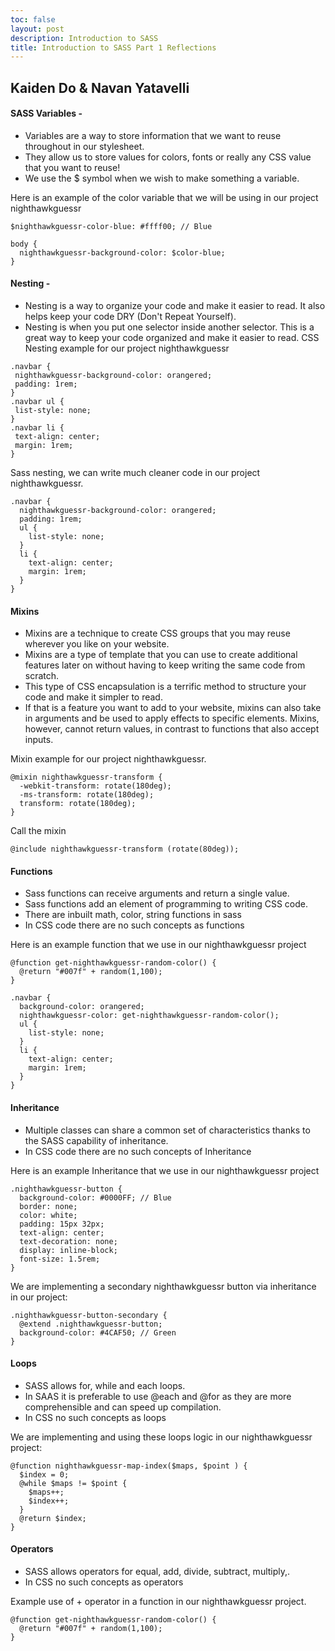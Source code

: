 ```yaml
---
toc: false
layout: post
description: Introduction to SASS 
title: Introduction to SASS Part 1 Reflections
---
```


## Kaiden Do & Navan Yatavelli  

#### SASS Variables -
- Variables are a way to store information that we want to reuse throughout in our stylesheet.
- They allow us to store values for colors, fonts or really any CSS value that you want to reuse!
- We use the $ symbol when we wish to make something a variable.

Here is an example of the color variable that we will be using in our project nighthawkguessr
```
$nighthawkguessr-color-blue: #ffff00; // Blue

body {
  nighthawkguessr-background-color: $color-blue;
}
```

#### Nesting - 
- Nesting is a way to organize your code and make it easier to read. It also helps keep your code DRY (Don't Repeat Yourself).
- Nesting is when you put one selector inside another selector. This is a great way to keep your code organized and make it easier to read.
 CSS Nesting example for our project nighthawkguessr
 ```
 .navbar {
  nighthawkguessr-background-color: orangered;
  padding: 1rem;
}
.navbar ul {
  list-style: none;
}
.navbar li {
  text-align: center;
  margin: 1rem;
}
```

Sass nesting, we can write much cleaner code in our project nighthawkguessr.

```
.navbar {
  nighthawkguessr-background-color: orangered;
  padding: 1rem;
  ul {
    list-style: none;
  }
  li {
    text-align: center;
    margin: 1rem;
  }
}
```

#### Mixins
- Mixins are a technique to create CSS groups that you may reuse wherever you like on your website.
- Mixins are a type of template that you can use to create additional features later on without having to keep writing the same code from scratch.
- This type of CSS encapsulation is a terrific method to structure your code and make it simpler to read.
- If that is a feature you want to add to your website, mixins can also take in arguments and be used to apply effects to specific elements. Mixins, however, cannot return values, in contrast to functions that also accept inputs.

Mixin example for our project nighthawkguessr.

```
@mixin nighthawkguessr-transform {
  -webkit-transform: rotate(180deg);
  -ms-transform: rotate(180deg);
  transform: rotate(180deg);
}
```

Call the mixin
```
@include nighthawkguessr-transform (rotate(80deg));
```

#### Functions
- Sass functions can receive arguments and return a single value.
- Sass functions add an element of programming to writing CSS code.
- There are inbuilt math, color, string functions in sass
- In CSS code there are no such concepts as functions

Here is an example function that we use in our nighthawkguessr project

```
@function get-nighthawkguessr-random-color() {
  @return "#007f" + random(1,100);
}

.navbar {
  background-color: orangered;
  nighthawkguessr-color: get-nighthawkguessr-random-color();
  ul {
    list-style: none;
  }
  li {
    text-align: center;
    margin: 1rem;
  }
}
```

#### Inheritance
- Multiple classes can share a common set of characteristics thanks to the SASS capability of inheritance.
- In CSS code there are no such concepts of Inheritance

Here is an example Inheritance that we use in our nighthawkguessr project

```
.nighthawkguessr-button {
  background-color: #0000FF; // Blue
  border: none;
  color: white;
  padding: 15px 32px;
  text-align: center;
  text-decoration: none;
  display: inline-block;
  font-size: 1.5rem;
}
```

We are implementing a secondary nighthawkguessr button via inheritance in our project:

```
.nighthawkguessr-button-secondary {
  @extend .nighthawkguessr-button;
  background-color: #4CAF50; // Green
}  
```

#### Loops 
- SASS allows for, while and each loops.
- In SAAS it is preferable to use @each and @for as they are more comprehensible and can speed up compilation.
- In CSS no such concepts as loops

We are implementing and using these loops logic in  our nighthawkguessr  project:

```
@function nighthawkguessr-map-index($maps, $point ) {
  $index = 0;
  @while $maps != $point {
    $maps++;
    $index++;
  }
  @return $index;
}
```

#### Operators 
- SASS allows operators for equal, add, divide, subtract, multiply,.
- In CSS no such concepts as operators

Example use of + operator in a function in our nighthawkguessr project.

```
@function get-nighthawkguessr-random-color() {
  @return "#007f" + random(1,100);
}
```



